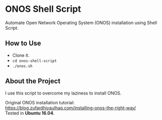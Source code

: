 # ONOS Shell Script
Automate Open Network Operating System (ONOS) installation using Shell Script.

## How to Use
- Clone it.
- ``` cd onos-shell-script ```
- ``` ./onos.sh ```

## About the Project
I use this script to overcome my laziness to install ONOS.
  
Original ONOS installation tutorial: https://blog.zufardhiyaulhaq.com/installing-onos-the-right-way/  
Tested in **Ubuntu 16.04**.
